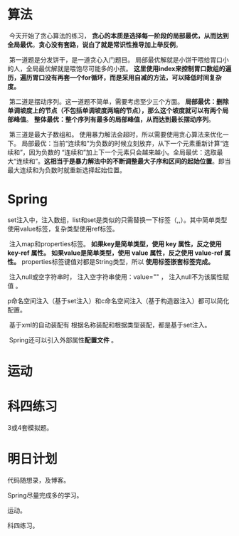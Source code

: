 # 算法	

​	今天开始了贪心算法的练习， **贪心的本质是选择每一阶段的局部最优，从而达到全局最优**。**贪心没有套路，说白了就是常识性推导加上举反例**。 

​	第一道题是分发饼干，是一道贪心入门题目。 局部最优解就是小饼干喂给胃口小的人，全局最优解就是喂饱尽可能多的小孩。  **这里使用index来控制胃口数组的遍历，遍历胃口没有再套一个for循环，而是采用自减的方法，可以降低时间复杂度。** 

​	第二道是摆动序列。这一道题不简单，需要考虑至少三个方面。 **局部最优：删除单调坡度上的节点（不包括单调坡度两端的节点），那么这个坡度就可以有两个局部峰值**。  **整体最优：整个序列有最多的局部峰值，从而达到最长摆动序列**。 

​	第三道是最大子数组和。 使用暴力解法会超时，所以需要使用贪心算法来优化一下。 局部最优：当前“连续和”为负数的时候立刻放弃，从下一个元素重新计算“连续和”，因为负数的 “连续和”加上下一个元素只会越来越小。全局最优：选取最大“连续和”。**这相当于是暴力解法中的不断调整最大子序和区间的起始位置**。即当最大连续和为负数时就重新选择起始位置。 

# Spring

​	set注入中，注入数组，list和set是类似的只需替换一下标签（<Array>,<List>,<Set>）。其中简单类型使用value标签，复杂类型使用ref标签。

​	注入map和properties标签。 **如果key是简单类型，使用 key 属性，反之使用 key-ref 属性。**  **如果value是简单类型，使用 value 属性，反之使用 value-ref 属性。** properties标签键值对都是String类型，所以 **使用<props>标签嵌套<prop>标签完成。** 

​	注入null或空字符串时， 注入空字符串使用：value="" ， 注入null不为该属性赋值 。

​	p命名空间注入（基于set注入）和c命名空间注入（基于构造器注入）都可以简化配置。

​	基于xml的自动装配有 根据名称装配和根据类型装配，都是基于set注入。

​	 Spring还可以引入外部属性**配置文件** 。

# 运动

# 科四练习

3或4套模拟题。

# 明日计划

代码随想录，及博客。

Spring尽量完成多的学习。

运动。

科四练习。